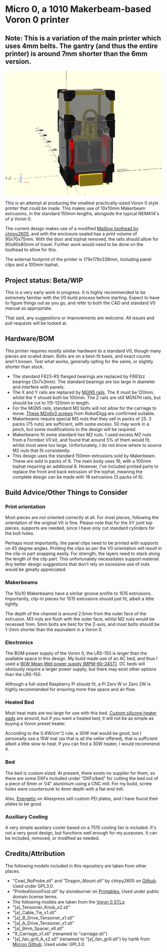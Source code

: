 # Micro 0, a 1010 Makerbeam-based Voron 0 printer

## Note: This is a variation of the main printer which uses 4mm belts. The gantry (and thus the entire printer) is around 7mm shorter than the 6mm version.

![](Images/SCAD_Render.png)

This is an attempt at producing the smallest practically-sized Voron 0 style printer that could be made. This makes use of 10x10mm Makerbeam extrusions, in the standard 150mm lengths, alongside the typical NEMA14's of a Voron 0.

The current design makes use of a modified [Mailbox toolhead by chirpy2605](https://github.com/chirpy2605/voron/tree/main/V0/Mailbox), and with the enclosure sealed has a print volume of 90x70x75mm. With the door and tophat removed, the rails should allow for 90x80x80mm of travel. Further work would need to be done on the toolhead to allow for this.

The external footprint of the printer is 179x179x338mm, including panel clips and a 100mm tophat.

## Project status: Beta/WIP

This is a very early work in progress. It is highly recommended to be extremely familiar with the V0 build process before starting. Expect to have to figure things out as you go, and refer to both the CAD and standard V0 manual as appropriate.

That said, any suggestions or improvements are welcome. All issues and pull requests will be looked at.

## Hardware/BOM

This printer requires mostly similar hardware to a standard V0, though many pieces are scaled down. Bolts are on a best-fit basis, and exact counts aren't known. Test what works, generally opting for the same, or slightly shorter than stock.

- The standard F623-RS flanged bearings are replaced by F683zz bearings (3x7x3mm). The standard bearings are too large in diameter and interfere with panels.
- The X and Y rails are replaced by [MGN5 rails](https://www.aliexpress.com/item/1005004714467036.html). The X must be 120mm, whilst the Y should both be 100mm. The Z rails are still MGN7H rails, but should be cut to 115-120mm in length.
- For the MGN5 rails, standard M2 bolts will not allow for the carriage to move. [These M2x6x3 screws](https://www.robotdigg.com/product/1010/Slim-head-set-screws-for-linear-rails) from RobotDigg are confirmed suitable.
- Makerbeams require special M3 nuts that they sell in packs of 25. 3 packs (75 nuts) are sufficient, with some excess. 50 may work in a pinch, but some modifications to the design will be required.
- Makerbeams fit some standard hex M2 nuts. I used excess M2 nuts from a Formbot V0 kit, and found that around 5% of them would fit, whilst most were too large. Unfortunately, I do not know where to source M2 nuts that fit consistently.
- This design uses the standard 150mm extrusions sold by Makerbeam. These are sold in packs of 6. The main body uses 16, with a 100mm tophat requiring an additional 6. However, I've included printed parts to replace the front and back extrusion of the tophat, meaning the complete design can be made with 18 extrusions (3 packs of 6).

## Build Advice/Other Things to Consider

### Print orientation

Most pieces are not oriented correctly at all. For most pieces, following the orientation of the original V0 is fine. Please note that for the XY joint top pieces, supports are needed, since I have only cut standard cylinders for the bolt holes.

Perhaps most importantly, the panel clips need to be printed with supports on 45 degree angles. Printing the clips as per the V0 orientation will result in the clip-in part snapping easily. For strength, the layers need to stack along the length of the clip part. This unfortunately necessitates support material. Any better design suggestions that don't rely on excessive use of nuts would be greatly appreciated.

### Makerbeams

The 10x10 Makerbeams have a similar groove profile to 1515 extrusions. Importantly, clip-in pieces for 1515 extrusions should just fit, albeit a little tightly.

The depth of the channel is around 2.5mm from the outer face of the extrusion. M3 nuts are flush with the outer face, whilst M2 nuts would be recessed 1mm. 5mm bolts are best for the Z-axis, and most bolts should be 1-2mm shorter than the equivalent in a Voron 0.

### Electronics

The BOM power supply of the Voron 0, the LRS-150 is larger than the available space in this design. My build made use of an AC bed, and thus I used a [90W Mean Well power supply (MPM-90-24ST)](https://au.mouser.com/ProductDetail/MEAN-WELL/MPM-90-24ST). DC beds will obviously require a larger power supply, but there may exist other options than the LRS-150.

Although a full-sized Raspberry Pi should fit, a Pi Zero W or Zero 2W is highly recommended for ensuring more free space and air flow.

### Heated Bed

Most heat mats are too large for use with this bed. [Custom silicone heater pads](https://www.aliexpress.com/item/1005005170757163.html) are around, but if you want a heated bed, it will not be as simple as buying a Voron preset heater.

According to the 0.4W/cm^2 rule, a 30W mat would be good, but I personally use a 15W mat (as that is all the seller offered), that is sufficient albeit a little slow to heat. If you can find a 30W heater, I would recommend it.

### Bed

The bed is custom sized. At present, there exists no supplier for them, so there are some DXFs included under "DXFs/bed" for cutting the bed out of a piece of 6mm or 1/4" aluminium using a CNC mill. For my build, screw holes were countersunk to 4mm depth with a flat end mill.

Also, [Energetic](https://energetic3d.aliexpress.com/store/4542004) on Aliexpress sell custom PEI plates, and I have found their plates to be good.

### Auxiliary Cooling

A very simple auxiliary cooler based on a 7515 cooling fan is included. It's not a very good design, but functions well enough for my purposes. It can be included, removed, or modified as needed.

## Credits/Attribution

The following models included in this repository are taken from other places.
 - "Cowl_NoProbe.stl" and "Dragon_Mount.stl" by chirpy2605 on [Github](https://github.com/chirpy2605/voron/tree/main/V0/Mailbox). Used under GPL3.0.
 - "PrintedVoronFoot.stl" by stoneburner on [Printables.](https://www.printables.com/model/633391-printed-voron-v02-foot) Used under public domain license terms.
 - The following models are taken from the [Voron 0 STLs](https://github.com/VoronDesign/Voron-0/tree/Voron0.2r1/STLs):
  - "[a]_Tensioner_Knob_x2.stl"
  - "[a]_Cable_Tie_x1.stl"
  - "[a]_B_Drive_Tensioner_x1.stl"
  - "[a]_A_Drive_Tensioner_x1.stl"
  - "[a]_9mm_Spacer_x6.stl"
  - "X_Carriage_x1.stl" (renamed to "carriage.stl")
 - "[a]_fan_grill_A_x2.stl" (renamed to "[a]_fan_grill.stl") by hartk from [Micron Github](https://github.com/PrintersForAnts/Micron/blob/main/STLs/Skirts/SideFanSkirts/%5Ba%5D_fan_grill_A_x2.stl). Used under GPL3.0.
